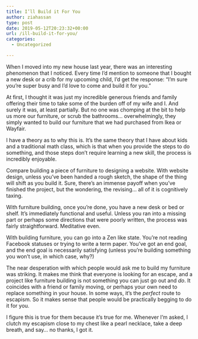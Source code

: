 ```yaml
---
title: I’ll Build it For You
author: ziahassan
type: post
date: 2019-05-12T20:23:32+00:00
url: /ill-build-it-for-you/
categories:
  - Uncategorized

---
```

When I moved into my new house last year, there was an interesting phenomenon that I noticed. Every time I’d mention to someone that I bought a new desk or a crib for my upcoming child, I’d get the response: “I’m sure you’re super busy and I’d love to come and build it for you.”

At first, I thought it was just my incredible generous friends and family offering their time to take some of the burden off of my wife and I. And surely it was, at least partially. But no one was chomping at the bit to help us more our furniture, or scrub the bathrooms… overwhelmingly, they simply wanted to build our furniture that we had purchased from Ikea or Wayfair. 

I have a theory as to why this is. It’s the same theory that I have about kids and a traditional math class, which is that when you provide the steps to do something, and those steps don’t require learning a new skill, the process is incredibly enjoyable.

Compare building a piece of furniture to designing a website. With website design, unless you’ve been handed a rough sketch, the shape of the thing will shift as you build it. Sure, there’s an immense payoff when you’ve finished the project, but the wondering, the revising… all of it is cognitively taxing.

With furniture building, once you’re done, you have a new desk or bed or shelf. It’s immediately functional and useful. Unless you ran into a missing part or perhaps some directions that were poorly written, the process was fairly straightforward. Meditative even. 

With building furniture, you can go into a Zen like state. You’re not reading Facebook statuses or trying to write a term paper. You’ve got an end goal, and the end goal is necessarily satisfying (unless you’re building something you won’t use, in which case, why?)

The near desperation with which people would ask me to build my furniture was striking. It makes me think that everyone is looking for an escape, and a project like furniture building is not something you can just go out and _do_. It coincides with a friend or family moving, or perhaps your own need to replace something in your house. In some ways, it’s the _perfect_ route to escapism. So it makes sense that people would be practically begging to do it for you.

I figure this is true for them because it&#8217;s true for me. Whenever I&#8217;m asked, I clutch my escapism close to my chest like a pearl necklace, take a deep breath, and say&#8230; no thanks, I got it.